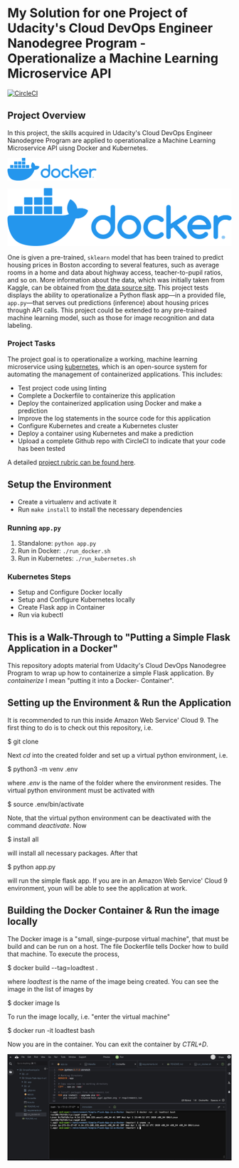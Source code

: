 # My Solution for one Project of Udacity's Cloud DevOps Engineer Nanodegree Program - Operationalize a Machine Learning Microservice API

[![CircleCI](https://circleci.com/gh/StephanStu/CloudDevOpsEngineerNanodegreeProgram_OperationalizeMachineLearningMicroserviceAPI/tree/circleci-project-setup.svg?style=svg)](https://circleci.com/gh/StephanStu/CloudDevOpsEngineerNanodegreeProgram_OperationalizeMachineLearningMicroserviceAPI/tree/circleci-project-setup)

## Project Overview

In this project, the skills acquired in Udacity's Cloud DevOps Engineer Nanodegree Program are applied to operationalize a Machine Learning Microservice API uisng Docker and Kubernetes.

<img src="data/docker-logo.png" alt="docker-logo" width="200"/>



![docker-logo](data/docker-logo.png)


One is given a pre-trained, `sklearn` model that has been trained to predict housing prices in Boston according to several features, such as average rooms in a home and data about highway access, teacher-to-pupil ratios, and so on. More information about the data, which was initially taken from Kaggle, can be obtained from [the data source site](https://www.kaggle.com/c/boston-housing). This project tests displays the ability to operationalize a Python flask app—in a provided file, `app.py`—that serves out predictions (inference) about housing prices through API calls. This project could be extended to any pre-trained machine learning model, such as those for image recognition and data labeling.

### Project Tasks

The project goal is to operationalize a working, machine learning microservice using [kubernetes](https://kubernetes.io/), which is an open-source system for automating the management of containerized applications. This includes:
* Test project code using linting
* Complete a Dockerfile to containerize this application
* Deploy the containerized application using Docker and make a prediction
* Improve the log statements in the source code for this application
* Configure Kubernetes and create a Kubernetes cluster
* Deploy a container using Kubernetes and make a prediction
* Upload a complete Github repo with CircleCI to indicate that your code has been tested

A detailed [project rubric can be found here](https://review.udacity.com/#!/rubrics/2576/view).

## Setup the Environment

* Create a virtualenv and activate it
* Run `make install` to install the necessary dependencies

### Running `app.py`

1. Standalone:  `python app.py`
2. Run in Docker:  `./run_docker.sh`
3. Run in Kubernetes:  `./run_kubernetes.sh`

### Kubernetes Steps

* Setup and Configure Docker locally
* Setup and Configure Kubernetes locally
* Create Flask app in Container
* Run via kubectl

## This is a Walk-Through to "Putting a Simple Flask Application in a Docker"
This repository adopts material from Udacity's Cloud DevOps Nanodegree Program to wrap up how
to containerize a simple Flask application. By _containerize_ I mean "putting it into a Docker-
Container".
## Setting up the Environment & Run the Application
It is recommended to run this inside Amazon Web Service' Cloud 9. The first thing to do is to check out
this repository, i.e.

$ git clone <URL of repository>

Next _cd_ into the created folder and set up a virtual python environment, i.e.

$ python3 -m venv .env

where _.env_ is the name of the folder where the environment resides. The virtual python environment must
be activated with

$ source .env/bin/activate

Note, that the virtual python environment can be deactivated with the command _deactivate_.
Now

$ install all

will install all necessary packages. After that

$ python app.py

will run the simple flask app. If you are in an Amazon Web Service' Cloud 9 environment, youn will be able to see the
application at work.

## Building the Docker Container & Run the image locally
The Docker image is a "small, singe-purpose virtual machine", that must be build and can be run on a host.
The file Dockerfile tells Docker how to build that machine. To execute the process,

$ docker build --tag=loadtest .

where _loadtest_ is the name of the image being created. You can see the image in the list of images by

$ docker image ls

To run the image locally, i.e. "enter the virtual machine"

$ docker run -it loadtest bash

Now you are in the container. You can exit the container by _CTRL+D_.


![running_docker_in_AWSCloud9](data/running_docker_in_AWSCloud9.png)
